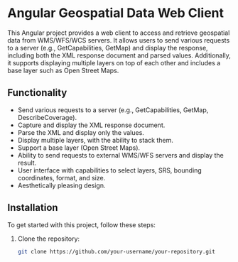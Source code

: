 # Angular Geospatial Data Web Client

This Angular project provides a web client to access and retrieve geospatial data from WMS/WFS/WCS servers. It allows users to send various requests to a server (e.g., GetCapabilities, GetMap) and display the response, including both the XML response document and parsed values. Additionally, it supports displaying multiple layers on top of each other and includes a base layer such as Open Street Maps.

## Functionality

- Send various requests to a server (e.g., GetCapabilities, GetMap, DescribeCoverage).
- Capture and display the XML response document.
- Parse the XML and display only the values.
- Display multiple layers, with the ability to stack them.
- Support a base layer (Open Street Maps).
- Ability to send requests to external WMS/WFS servers and display the result.
- User interface with capabilities to select layers, SRS, bounding coordinates, format, and size.
- Aesthetically pleasing design.

## Installation

To get started with this project, follow these steps:

1. Clone the repository:
   ```bash
   git clone https://github.com/your-username/your-repository.git
